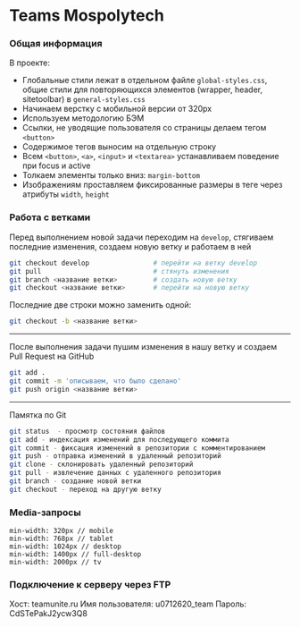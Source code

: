 # Teams Mospolytech

### Общая информация

В проекте:
- Глобальные стили лежат в отдельном файле `global-styles.css`, общие стили для повторяющихся элементов (wrapper, header, sitetoolbar) в `general-styles.css`
- Начинаем верстку с мобильной версии от 320px
- Используем методологию БЭМ
- Ссылки, не уводящие пользователя со страницы делаем тегом `<button>`
- Содержимое тегов выносим на отдельную строку
- Всем `<button>`, `<a>`, `<input>` и `<textarea>` устанавливаем поведение при focus и active
- Толкаем элементы только вниз: `margin-bottom`
- Изображениям проставляем фиксированные размеры в теге через атрибуты `width`, `height`

### Работа с ветками

Перед выполнением новой задачи переходим на `develop`,  стягиваем последние изменения, создаем новую ветку и работаем в ней

```bash
git checkout develop                # перейти на ветку develop
git pull                            # стянуть изменения
git branch <название ветки>         # создать новую ветку
git checkout <название ветки>       # перейти на новую ветку
```

Последние две строки можно заменить одной:

```bash
git checkout -b <название ветки>
```

------------

После выполнения задачи пушим изменения в нашу ветку и создаем Pull Request на GitHub

```bash
git add .
git commit -m 'описываем, что было сделано'
git push origin <название ветки>
```

------------

Памятка по Git

```bash
git status  - просмотр состояния файлов
git add - индексация изменений для последующего коммита
git commit - фиксация изменений в репозитории с комментированием
git push - отправка изменений в удаленный репозиторий
git clone - склонировать удаленный репозиторий
git pull - извлечение данных с удаленного репозитория
git branch - создание новой ветки
git checkout - переход на другую ветку
```

### Media-запросы

```
min-width: 320px // mobile
min-width: 768px // tablet
min-width: 1024px // desktop
min-width: 1400px // full-desktop
min-width: 2000px // tv
```

### Подключение к серверу через FTP
Хост: teamunite.ru
Имя пользователя: u0712620_team
Пароль: CdSTePakJ2ycw3Q8